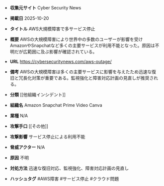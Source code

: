 - **収集元サイト**
Cyber Security News

- **掲載日**
2025-10-20

- **タイトル**
AWS大規模障害で多サービス停止

- **概要**
AWSの大規模障害により世界中の多数のユーザーが影響を受けAmazonやSnapchatなど多くの主要サービスが利用不能となった。原因は不明だが広範囲に及ぶ影響が確認されている。

- **URL**
https://cybersecuritynews.com/aws-outage/

- **備考**
AWSの大規模障害は多くの主要サービスに影響を与えたため迅速な復旧と冗長化対策が重要である。監視強化と障害対応計画の見直しが推奨される。

- **分類**
[[他組織インシデント]]

- **組織名**
Amazon Snapchat Prime Video Canva

- **業種**
N/A

- **攻撃手口**
[[その他]]

- **攻撃影響**
サービス停止による利用不能

- **脅威アクター**
N/A

- **原因**
不明

- **対処方法**
迅速な復旧対応、監視強化、障害対応計画の見直し

- **ハッシュタグ**
#AWS障害 #サービス停止 #クラウド問題
